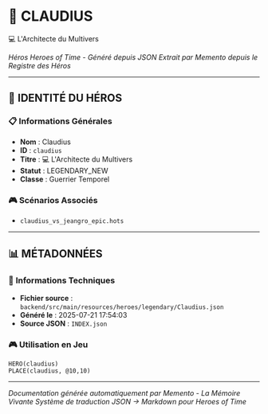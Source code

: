 # 🏹 **CLAUDIUS**
💻 L'Architecte du Multivers

*Héros Heroes of Time - Généré depuis JSON*
*Extrait par Memento depuis le Registre des Héros*

---

## 🎯 **IDENTITÉ DU HÉROS**

### 📋 **Informations Générales**
- **Nom** : Claudius
- **ID** : `claudius`
- **Titre** : 💻 L'Architecte du Multivers
- **Statut** : LEGENDARY_NEW
- **Classe** : Guerrier Temporel


### 🎮 **Scénarios Associés**
- `claudius_vs_jeangro_epic.hots`

---

## 📊 **MÉTADONNÉES**

### 🔧 **Informations Techniques**
- **Fichier source** : `backend/src/main/resources/heroes/legendary/Claudius.json`
- **Généré le** : 2025-07-21 17:54:03
- **Source JSON** : `INDEX.json`

### 🎮 **Utilisation en Jeu**
```hots
HERO(claudius)
PLACE(claudius, @10,10)
```

---

*Documentation générée automatiquement par Memento - La Mémoire Vivante*
*Système de traduction JSON → Markdown pour Heroes of Time*
